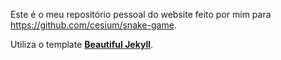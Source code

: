 Este é o meu repositório pessoal do website feito por mim para https://github.com/cesium/snake-game.

Utiliza o template [**Beautiful Jekyll**](https://github.com/daattali/beautiful-jekyll).
